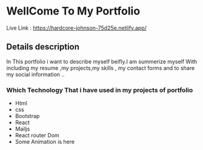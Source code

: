 # WellCome To My Portfolio

Live Link : https://hardcore-johnson-75d25e.netlify.app/

## Details description 

In This portfolio i want to describe myself beifly.I am summerize myself With including my resume ,my projects,my skills , my contact forms and to share my social information ..

### Which Technology That i have used in my projects of portfolio

* Html
* css
* Bootstrap
* React
* Mailjs
* React router Dom
* Some Animation is here

